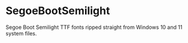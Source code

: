 # SegoeBootSemilight
Segoe Boot Semilight TTF fonts ripped straight from Windows 10 and 11 system files.
